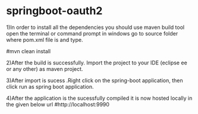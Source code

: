 # springboot-oauth2

1)In order to install all the dependencies you should use maven build tool
open the terminal or command prompt in windows go to source folder where pom.xml file is and type.

#mvn clean install

2)After the build is successfully. Import the project to your IDE (eclipse ee or any other) as maven project.

3)After import is sucess .Right click on the spring-boot application,  then click run as spring boot application.

4)After the application is the sucessfully compiled it is now hosted locally in the given below url 
#http://localhost:9990

